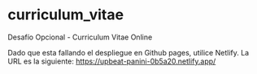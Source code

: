 # curriculum_vitae
Desafío Opcional - Curriculum Vitae Online

Dado que esta fallando el despliegue en Github pages, utilice Netlify.
La URL es la siguiente:
https://upbeat-panini-0b5a20.netlify.app/
